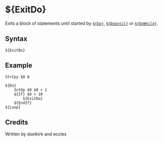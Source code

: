 # ${ExitDo}

Exits a block of statements until started by [`${Do}`][1], [`${DoUntil}`][2] or [`${DoWhile}`][3].

## Syntax

    ${ExitDo}

## Example

    StrCpy $0 0

    ${Do}
        IntOp $0 $0 + 1
        ${If} $0 > 10
            ${ExitDo}
        ${EndIf}
    ${Loop}

## Credits

Written by dselkirk and eccles

[1]: Do.md
[2]: DoUntil.md
[3]: DoWhile.md
